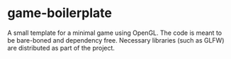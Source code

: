 game-boilerplate
=============

A small template for a minimal game using OpenGL. The code is meant to be bare-boned and dependency free. Necessary libraries (such as GLFW) are distributed as part of the project.
